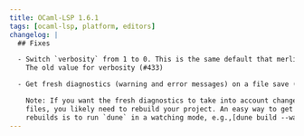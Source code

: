 ```yaml
---
title: OCaml-LSP 1.6.1
tags: [ocaml-lsp, platform, editors]
changelog: |
  ## Fixes

  - Switch `verbosity` from 1 to 0. This is the same default that merlin uses.
    The old value for verbosity (#433)

  - Get fresh diagnostics (warning and error messages) on a file save (#438)

    Note: If you want the fresh diagnostics to take into account changes in other
    files, you likely need to rebuild your project. An easy way to get automatic
    rebuilds is to run `dune` in a watching mode, e.g.,[dune build --watch].
---
```


